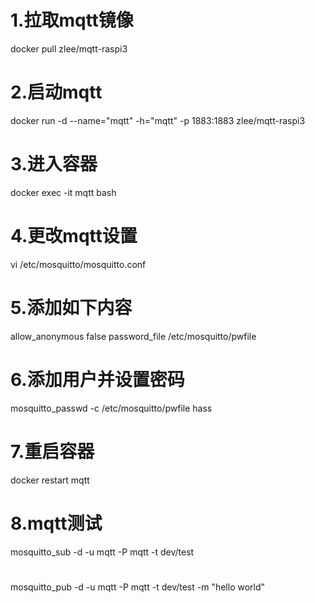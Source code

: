 # 1.拉取mqtt镜像
docker pull zlee/mqtt-raspi3

# 2.启动mqtt
docker run -d --name="mqtt" -h="mqtt" -p 1883:1883 zlee/mqtt-raspi3

# 3.进入容器
docker exec -it mqtt bash

# 4.更改mqtt设置
vi /etc/mosquitto/mosquitto.conf

# 5.添加如下内容
allow_anonymous false
password_file /etc/mosquitto/pwfile

# 6.添加用户并设置密码
mosquitto_passwd -c /etc/mosquitto/pwfile hass

# 7.重启容器
docker restart mqtt

# 8.mqtt测试
mosquitto_sub -d -u mqtt -P mqtt -t dev/test
#
mosquitto_pub -d -u mqtt -P mqtt -t dev/test -m "hello world"

